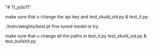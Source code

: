 "# TI_yolo11" 

make sure that u change the api key and test_skuld_vid.py & test_it.py

./train/weights/best.pt fine tuned model to try

make sure that u change all the paths in test_it.py test_skuld_vid.py & test_bullshit.py 
